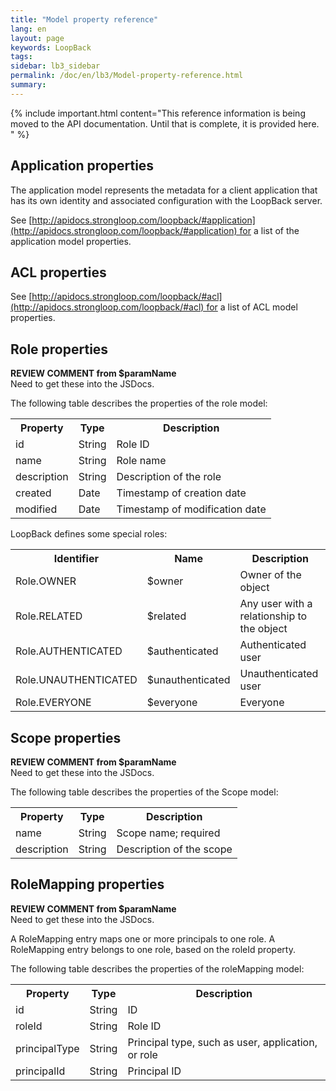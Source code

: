 ```yaml
---
title: "Model property reference"
lang: en
layout: page
keywords: LoopBack
tags:
sidebar: lb3_sidebar
permalink: /doc/en/lb3/Model-property-reference.html
summary:
---
```


{% include important.html content="This reference information is being moved to the API documentation. Until that is complete, it is provided here.
" %}

## Application properties

The application model represents the metadata for a client application that has its own identity and associated configuration with the LoopBack server.

See [http://apidocs.strongloop.com/loopback/#application](http://apidocs.strongloop.com/loopback/#application) for a list of the application model properties.

## ACL properties

See [http://apidocs.strongloop.com/loopback/#acl](http://apidocs.strongloop.com/loopback/#acl) for a list of ACL model properties.

## Role properties

<div class="sl-hidden"><strong>REVIEW COMMENT from $paramName</strong><br>Need to get these into the JSDocs.</div>

The following table describes the properties of the role model:

<table>
  <tbody>
    <tr>
      <th>Property</th>
      <th>Type</th>
      <th>Description</th>
    </tr>
    <tr>
      <td>id</td>
      <td>String</td>
      <td>Role ID</td>
    </tr>
    <tr>
      <td>name</td>
      <td>String</td>
      <td>Role name</td>
    </tr>
    <tr>
      <td>description</td>
      <td>String</td>
      <td>Description of the role</td>
    </tr>
    <tr>
      <td>created</td>
      <td>Date</td>
      <td>Timestamp of creation date</td>
    </tr>
    <tr>
      <td>modified</td>
      <td>Date</td>
      <td>Timestamp of modification date</td>
    </tr>
  </tbody>
</table>

LoopBack defines some special roles:

<table>
  <tbody>
    <tr>
      <th>Identifier</th>
      <th>Name</th>
      <th>Description</th>
    </tr>
    <tr>
      <td>Role.OWNER</td>
      <td>$owner</td>
      <td>Owner of the object</td>
    </tr>
    <tr>
      <td>Role.RELATED</td>
      <td>$related</td>
      <td>Any user with a relationship to the object</td>
    </tr>
    <tr>
      <td>Role.AUTHENTICATED</td>
      <td>$authenticated</td>
      <td>Authenticated user</td>
    </tr>
    <tr>
      <td>Role.UNAUTHENTICATED</td>
      <td>$unauthenticated</td>
      <td>Unauthenticated user</td>
    </tr>
    <tr>
      <td>Role.EVERYONE</td>
      <td>$everyone</td>
      <td>Everyone</td>
    </tr>
  </tbody>
</table>

## Scope properties

<div class="sl-hidden"><strong>REVIEW COMMENT from $paramName</strong><br>Need to get these into the JSDocs.</div>

The following table describes the properties of the Scope model:

<table>
  <tbody>
    <tr>
      <th>Property</th>
      <th>Type</th>
      <th>Description</th>
    </tr>
    <tr>
      <td>name</td>
      <td>String</td>
      <td>Scope name; required</td>
    </tr>
    <tr>
      <td>description</td>
      <td>String</td>
      <td>Description of the scope</td>
    </tr>
  </tbody>
</table>

## RoleMapping properties

<div class="sl-hidden"><strong>REVIEW COMMENT from $paramName</strong><br>Need to get these into the JSDocs.</div>

A RoleMapping entry maps one or more principals to one role. A RoleMapping entry belongs to one role, based on the roleId property.

The following table describes the properties of the roleMapping model:

<table>
  <tbody>
    <tr>
      <th>Property</th>
      <th>Type</th>
      <th>Description</th>
    </tr>
    <tr>
      <td>id</td>
      <td>String</td>
      <td>ID</td>
    </tr>
    <tr>
      <td>roleId</td>
      <td>String</td>
      <td>Role ID</td>
    </tr>
    <tr>
      <td>principalType</td>
      <td>String</td>
      <td>Principal type, such as user, application, or role</td>
    </tr>
    <tr>
      <td>principalId</td>
      <td>String</td>
      <td>Principal ID</td>
    </tr>
  </tbody>
</table>
